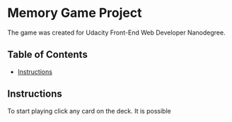 # Memory Game Project

The game was created for Udacity Front-End Web Developer Nanodegree.

## Table of Contents

* [Instructions](#instructions)

## Instructions

To start playing click any card on the deck. It is possible
